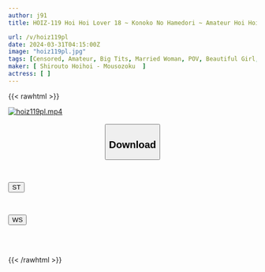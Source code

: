 ```yaml
---
author: j91
title: HOIZ-119 Hoi Hoi Lover 18 ~ Konoko No Hamedori ~ Amateur Hoi Hoi Lover, Personal Shooting, Couple, Home, Amateur, Beautiful Girl, Married Woman, Housewife, Gonzo, Huge Breasts, Big Breasts, Beautiful Breasts, Facial, Cosplay, Squirting, Slender, Pantyhose, Tights, Affair・Drinking・2 Shots

url: /v/hoiz119pl
date: 2024-03-31T04:15:00Z
image: "hoiz119pl.jpg"
tags: [Censored, Amateur, Big Tits, Married Woman, POV, Beautiful Girl, 4HR+	]
maker: [ Shirouto Hoihoi - Mousozoku  ]
actress: [ ]
---
```



{{< rawhtml >}}

<div class="video" data-videoid="jOAB2ZWD2ZizyGQ">
    <a href="javascript:;">
        <img src="/v/hoiz119pl/hoiz119pl.jpg" width="WIDTH" height="HEIGHT" alt="hoiz119pl.mp4" loading="lazy">
    </a>
</div>

<script type="text/javascript" src="https://j91.asia/asset/on-demand-st.js"></script>

<br>
  <link rel="stylesheet" href="https://j91.asia/asset/bs5.css">
  
  <center>
  <button class="btn btn-primary" type="button" data-bs-toggle="collapse" data-bs-target=".multi-collapse" aria-expanded="false" aria-controls="multiCollapseExample1 multiCollapseExample2"><h2>Download</h2></button></center>
</p>
<div class="row">
  <div class="col">
    <div class="collapse multi-collapse" id="multiCollapseExample1">
      <div class="card card-body">
	      	      <br>
<div class="buttons">  
<p><a href="https://streamtape.to/v/jOAB2ZWD2ZizyGQ" target="_blank"><button class="btn-hover color-3"><i class="fa fa-download"></i> ST</button></a></p></div>
    </div>
  </div>
</div>
  <div class="col">
    <div class="collapse multi-collapse" id="multiCollapseExample2">
      <div class="card card-body">
	      <br>
<div class="buttons">
<p><a href="https://wolfstream.tv/y1ue0ot40hhj" target="_blank"><button class="btn-hover color-8"><i class="fa fa-download"></i> WS</button></a></p></div>
<br><br>
      </div>
    </div>
  </div>
</div>

{{< /rawhtml >}}